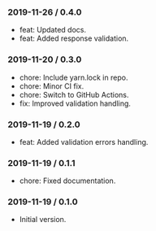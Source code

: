### 2019-11-26 / 0.4.0

* feat: Updated docs.
* feat: Added response validation.

### 2019-11-20 / 0.3.0

* chore: Include yarn.lock in repo.
* chore: Minor CI fix.
* chore: Switch to GitHub Actions.
* fix: Improved validation handling.

### 2019-11-19 / 0.2.0

* feat: Added validation errors handling.

### 2019-11-19 / 0.1.1

* chore: Fixed documentation.

### 2019-11-19 / 0.1.0

- Initial version.
